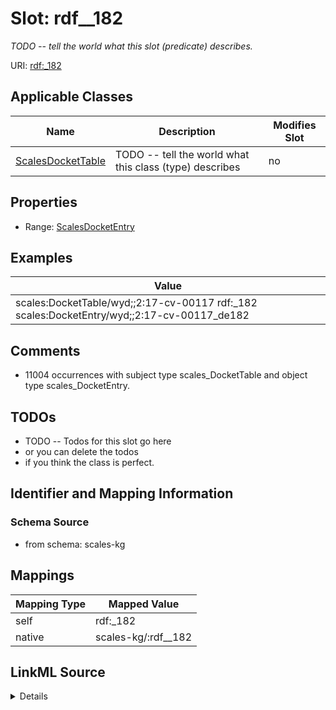 

# Slot: rdf__182


_TODO -- tell the world what this slot (predicate) describes._





URI: [rdf:_182](http://www.w3.org/1999/02/22-rdf-syntax-ns#_182)



<!-- no inheritance hierarchy -->





## Applicable Classes

| Name | Description | Modifies Slot |
| --- | --- | --- |
| [ScalesDocketTable](../classes/ScalesDocketTable.md) | TODO -- tell the world what this class (type) describes |  no  |







## Properties

* Range: [ScalesDocketEntry](../classes/ScalesDocketEntry.md)






## Examples

| Value |
| --- |
| scales:DocketTable/wyd;;2:17-cv-00117 rdf:_182 scales:DocketEntry/wyd;;2:17-cv-00117_de182 |

## Comments

* 11004 occurrences with subject type scales_DocketTable and object type scales_DocketEntry.

## TODOs

* TODO -- Todos for this slot go here
* or you can delete the todos
* if you think the class is perfect.

## Identifier and Mapping Information







### Schema Source


* from schema: scales-kg




## Mappings

| Mapping Type | Mapped Value |
| ---  | ---  |
| self | rdf:_182 |
| native | scales-kg/:rdf__182 |




## LinkML Source

<details>
```yaml
name: rdf__182
description: TODO -- tell the world what this slot (predicate) describes.
todos:
- TODO -- Todos for this slot go here
- or you can delete the todos
- if you think the class is perfect.
comments:
- 11004 occurrences with subject type scales_DocketTable and object type scales_DocketEntry.
examples:
- value: scales:DocketTable/wyd;;2:17-cv-00117 rdf:_182 scales:DocketEntry/wyd;;2:17-cv-00117_de182
from_schema: scales-kg
rank: 1000
slot_uri: rdf:_182
alias: rdf__182
domain_of:
- scales_DocketTable
range: scales_DocketEntry

```
</details>